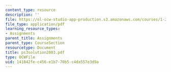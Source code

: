 ```yaml
---
content_type: resource
description: ''
file: https://ol-ocw-studio-app-production.s3.amazonaws.com/courses/1-224j-carrier-systems-fall-2003/141842fec456e1b770b5c4da557e3d9a_ps3solution2003.pdf
file_type: application/pdf
learning_resource_types:
- Assignments
parent_title: Assignments
parent_type: CourseSection
resourcetype: Document
title: ps3solution2003.pdf
type: OCWFile
uid: 141842fe-c456-e1b7-70b5-c4da557e3d9a
---
```

